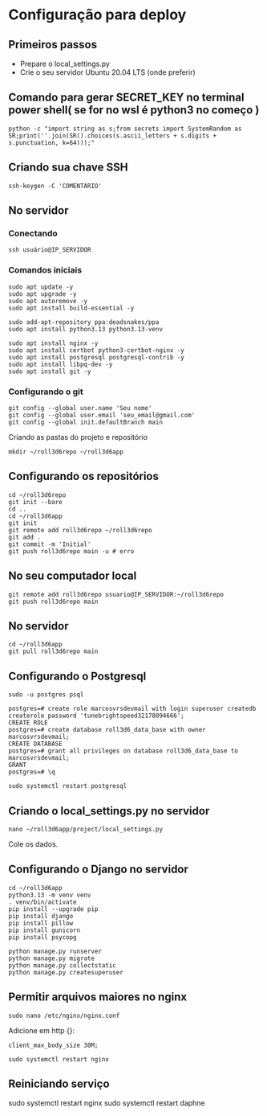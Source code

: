 # Configuração para deploy

## Primeiros passos

- Prepare o local_settings.py
- Crie o seu servidor Ubuntu 20.04 LTS (onde preferir)

## Comando para gerar SECRET_KEY no terminal power shell( se for no wsl é python3 no começo )

```
python -c "import string as s;from secrets import SystemRandom as SR;print(''.join(SR().choices(s.ascii_letters + s.digits + s.punctuation, k=64)));"
```

## Criando sua chave SSH

```
ssh-keygen -C 'COMENTÁRIO'
```

## No servidor

### Conectando

```
ssh usuário@IP_SERVIDOR
```

### Comandos iniciais

```
sudo apt update -y
sudo apt upgrade -y
sudo apt autoremove -y
sudo apt install build-essential -y

sudo add-apt-repository ppa:deadsnakes/ppa
sudo apt install python3.13 python3.13-venv

sudo apt install nginx -y
sudo apt install certbot python3-certbot-nginx -y
sudo apt install postgresql postgresql-contrib -y
sudo apt install libpq-dev -y
sudo apt install git -y
```

### Configurando o git

```
git config --global user.name 'Seu nome'
git config --global user.email 'seu_email@gmail.com'
git config --global init.defaultBranch main
```

Criando as pastas do projeto e repositório

```
mkdir ~/roll3d6repo ~/roll3d6app
```

## Configurando os repositórios

```
cd ~/roll3d6repo
git init --bare
cd ..
cd ~/roll3d6app
git init
git remote add roll3d6repo ~/roll3d6repo
git add .
git commit -m 'Initial'
git push roll3d6repo main -u # erro
```

## No seu computador local

```
git remote add roll3d6repo usuario@IP_SERVIDOR:~/roll3d6repo
git push roll3d6repo main
```

## No servidor

```
cd ~/roll3d6app
git pull roll3d6repo main
```

## Configurando o Postgresql

```
sudo -u postgres psql

postgres=# create role marcosvrsdevmail with login superuser createdb createrole password 'tunebrightspeed32178094666';
CREATE ROLE
postgres=# create database roll3d6_data_base with owner marcosvrsdevmail;
CREATE DATABASE
postgres=# grant all privileges on database roll3d6_data_base to marcosvrsdevmail;
GRANT
postgres=# \q

sudo systemctl restart postgresql
```

## Criando o local_settings.py no servidor

```
nano ~/roll3d6app/project/local_settings.py
```

Cole os dados.

## Configurando o Django no servidor

```
cd ~/roll3d6app
python3.13 -m venv venv
. venv/bin/activate
pip install --upgrade pip
pip install django
pip install pillow
pip install gunicorn
pip install psycopg

python manage.py runserver
python manage.py migrate
python manage.py collectstatic
python manage.py createsuperuser
```

## Permitir arquivos maiores no nginx

```
sudo nano /etc/nginx/nginx.conf
```

Adicione em http {}:

```
client_max_body_size 30M;
```

```
sudo systemctl restart nginx
```


## Reiniciando serviço 
sudo systemctl restart nginx
sudo systemctl restart daphne
